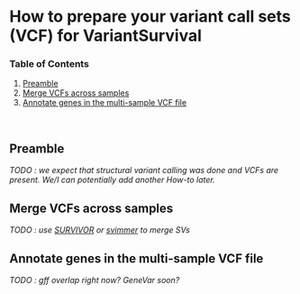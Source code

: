 # How to prepare your variant call sets (VCF) for VariantSurvival

### Table of Contents
1. [Preamble](#Preamble)
2. [Merge VCFs across samples](#Merge-VCFs-across-samples)
3. [Annotate genes in the multi-sample VCF file](#Annotate-genes-in-the-multi\-sample-VCF-file)
<br>

## Preamble 

_TODO : we expect that structural variant calling was done and VCFs are present. We/I can potentially add another How-to later._ 

## Merge VCFs across samples

_TODO : use [SURVIVOR](https://github.com/fritzsedlazeck/SURVIVOR) or [svimmer](https://github.com/DecodeGenetics/svimmer) to merge SVs_

## Annotate genes in the multi-sample VCF file

_TODO : gff overlap right now? GeneVar soon?_
